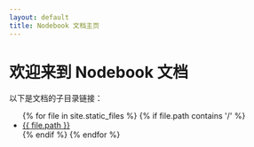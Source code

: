 ```yaml
---
layout: default
title: Nodebook 文档主页
---
```


# 欢迎来到 Nodebook 文档

以下是文档的子目录链接：

<ul>
  {% for file in site.static_files %}
    {% if file.path contains '/' %}
      <li>
        <a href="{{ file.path | relative_url }}">{{ file.path }}</a>
      </li>
    {% endif %}
  {% endfor %}
</ul>
